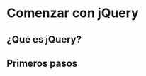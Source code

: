 

# Comenzar con jQuery

## ¿Qué es jQuery?

## Primeros pasos


<!--stackedit_data:
eyJoaXN0b3J5IjpbLTIwMDc5Mzk3NTRdfQ==
-->